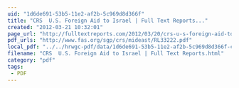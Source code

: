 ```yaml
---
uid: "1d6de691-53b5-11e2-af2b-5c969d8d366f"
title: "CRS  U.S. Foreign Aid to Israel | Full Text Reports..."
created: "2012-03-21 10:32:01"
page_url: "http://fulltextreports.com/2012/03/20/crs-u-s-foreign-aid-to-israel/"
pdf_urls: "http://www.fas.org/sgp/crs/mideast/RL33222.pdf"
local_pdf: "../../hrwgc-pdf/data/1d6de691-53b5-11e2-af2b-5c969d8d366f-crs-u-s-foreign-aid-to-israel-full-text-reports.pdf"
filename: "CRS  U.S. Foreign Aid to Israel | Full Text Reports.html"
category: "pdf"
tags: 
 - PDF
---
```

